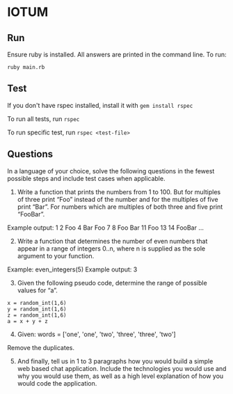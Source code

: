 # IOTUM

## Run

Ensure ruby is installed. All answers are printed in the command line. To run:

```
ruby main.rb
```

## Test

If you don't have rspec installed, install it with `gem install rspec`

To run all tests, run `rspec`

To run specific test, run `rspec <test-file>`

## Questions

In a language of your choice, solve the following questions in the fewest possible steps and include test cases when applicable. 

1. Write a function that prints the numbers from 1 to 100. But for multiples of three print “Foo” instead of the number and for the multiples of five print “Bar”. For numbers which are multiples of both three and five print “FooBar”. 

  Example output: 1 2 Foo 4 Bar Foo 7 8 Foo Bar 11 Foo 13 14 FooBar ... 

2. Write a function that determines the number of even numbers that appear in a range of integers 0..n, where n is supplied as the sole argument to your function. 

  Example: even_integers(5) Example output: 3 

3. Given the following pseudo code, determine the range of possible values for “a”. 

```
x = random_int(1,6)
y = random_int(1,6) 
z = random_int(1,6) 
a = x + y + z 
```

4. Given: words = ['one', 'one', 'two', 'three', 'three', 'two']

  Remove the duplicates. 

5. And finally, tell us in 1 to 3 paragraphs how you would build a simple web based chat application. Include the technologies you would use and why you would use them, as well as a high level explanation of how you would code the application.
